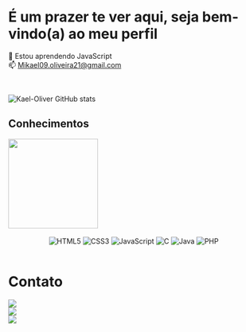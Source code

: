 <!--
**Mikael-FR-OL/Mikael-FR-OL** is a ✨ _special_ ✨ repository because its `README.md` (this file) appears on your GitHub profile.
-->
### <h1>É um prazer te ver aqui, seja bem-vindo(a) ao meu perfil</h1>

🌱 Estou aprendendo JavaScript <br>
📫 Mikael09.oliveira21@gmail.com

<div align="center"><br>
  
 <div align="left">

![Kael-Oliver GitHub stats ](https://github-readme-stats.vercel.app/api?username=Kael-Oliver&show_icons=true&theme=radical)
 
## Conhecimentos
<img height="180em" src="https://github-readme-stats.vercel.app/api/top-langs/?username=Kael-Oliver&layout=compact&langs_count=7&theme=dark"/>
</div>
 </div>
<div align="center">
<div style="display: inline_block"></br>
    <img text-align="center" alt="HTML5" src="https://img.shields.io/badge/HTML5-E34F26?style=for-the-badge&logo=html5&logoColor=white"/>
    <img text-align="center" alt="CSS3" src="https://img.shields.io/badge/CSS3-1572B6?style=for-the-badge&logo=css3&logoColor=white"/>
    <img text-align="center" alt="JavaScript" src="https://img.shields.io/badge/JavaScript-F7DF1E?style=for-the-badge&logo=javascript&logoColor=black"/>
    <img text-align="center" alt="C" src="https://img.shields.io/badge/C-00599C?style=for-the-badge&logo=c&logoColor=white"/>
    <img text-align="center" alt="Java" src="https://img.shields.io/badge/Java-ED8B00?style=for-the-badge&logo=java&logoColor=white"/>
    <img text-align="center" alt="PHP" src="https://img.shields.io/badge/PHP-777BB4?style=for-the-badge&logo=php&logoColor=white"/>
    </div></br>
</div>

# Contato
<a href="https://www.linkedin.com/in/Mikael-F-Oliveira" target="_blank"><img src="https://img.shields.io/badge/-LinkedIn-%230077B5?style=for-the-badge&logo=linkedin&logoColor=white" target="_blank"></a><br/>
<a href = "mailto:mikael09.oliveira21@gmail.com"><img src="https://img.shields.io/badge/-Gmail-%23333?style=for-the-badge&logo=gmail&logoColor=white" target="_blank"></a></br>
<a href = "https://api.whatsapp.com/send?phone=5511971088414"><img src="https://img.shields.io/badge/WhatsApp-25D366?style=for-the-badge&logo=whatsapp&logoColor=white" target="_blank"></a>

